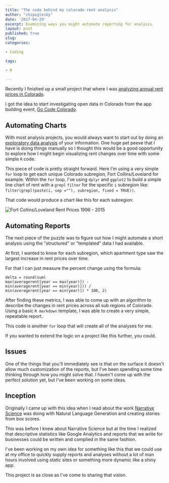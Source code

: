 ```yaml
---
title: "The code behind my colorado rent analysis"
author: "chipoglesby"
date: '2017-04-29'
excerpt: Examining ways you might automate reporting for analysis.
layout: post
published: true
slug:
categories:

- Coding

tags:

- R

---
```


Recently I finished up a small project that where I was [analyzing annual rent
prices in Colorado](http://www.chipoglesby.com/coloradoRent/).

I got the idea to start investigating open data in Colorado from the app
building event, [Go Code Colorado](http://gocode.colorado.gov/).

## Automating Charts
With most analysis projects, you would always want to start out by doing an
[exploratory data analysis](https://en.wikipedia.org/wiki/Exploratory_data_analysis)
of your information. One huge pet peeve that I have is doing things manually so
I thought this would be a good opportunity to explore how I might begin visualizing
rent changes over time with some simple `R` code.

<script src="http://gist-it.appspot.com/https://github.com/chipoglesby/coloradoRent/blob/master/code/plots/plots.R"></script>

This piece of code is pretty straight forward. Here I'm using a very simple
`for` loop to get each unique Colorado subregion, Fort Collins/Loveland for
example. Within the `for` loop, I've using `dplyr` and `ggplot2` to build a simple
line chart of rent with a `grepl` `filter` for the specific `i` subregion like:
`filter(grepl(paste(i, sep =""), subregion, fixed = TRUE))`.

That code would produce a chart like this for each subregion:

![Fort Collins/Loveland Rent Prices 1996 - 2015](https://raw.githubusercontent.com/chipoglesby/coloradoRent/master/images/fortcollinsloveland.png)

## Automating Reports
The next piece of the puzzle was to figure out how I might automate a short analysis
using the "structured" or "templated" data I had available.

At first, I wanted to know for each subregion, which apartment type saw the 
largest increase in rent prices over time.

For that I can just measure the percent change using the formula:
```
delta = round(sum(
max(averagerent[year == max(year)]) -
min(averagerent[year == min(year)])) / 
min(averagerent[year == min(year)]) * 100, 2)
```

After finding these metrics, I was able to come up with an algorithm to describe
the changes in rent prices across all sub regions of Colorado. Using a basic
`R markdown` template, I was able to create a very simple, repeatable report.

<script src="http://gist-it.appspot.com/https://github.com/chipoglesby/coloradoRent/blob/master/rmd/subregionAnalysis.Rmd"></script>

This code is another `for` loop that will create all of the analyses for me.
<script src="http://gist-it.appspot.com/https://github.com/chipoglesby/coloradoRent/blob/master/code/subregionAnalysis.R"></script>

If you wanted to extend the logic on a project like this further, you could.

## Issues

One of the things that you'll immediately see is that on the surface it doesn't
allow much customization of the reports, but I've been spending some time 
thinking through how you might solve that. I haven't come up with the perfect
solution yet, but I've been working on some ideas.

## Inception

Originally I came up with this idea when I read about the work [Narrative 
Science](http://chicagoinno.streetwise.co/2014/06/06/after-generating-baseball-articles-from-box-scores-narrative-science-now-tells-a-much-bigger-story/)
was doing with Natural Language Generation and creating stories from box scores.

This was before I knew about Narrative Science but at the time I realized that 
descriptive statistics like Google Analytics and reports that we write for 
businesses could be written and complied in the same fashion.

I've been working on my own idea for something like this that we could use at my
office to quickly supply reports and analyses without a lot of man hours 
involved using static sites or something more dynamic like a shiny app.

This project is as close as I've come to sharing that vision.
